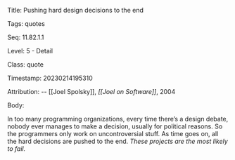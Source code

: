 Title:  Pushing hard design decisions to the end

Tags:   quotes

Seq:    11.82.1.1

Level:  5 - Detail

Class:  quote

Timestamp: 20230214195310

Attribution: -- [[Joel Spolsky]], *[[Joel on Software]]*, 2004

Body:

In too many programming organizations, every time there’s a design debate, nobody ever manages to make a decision, usually for political reasons. So the programmers only work on uncontroversial stuff. As time goes on, all the hard decisions are pushed to the end. *These projects are the most likely to fail.*

